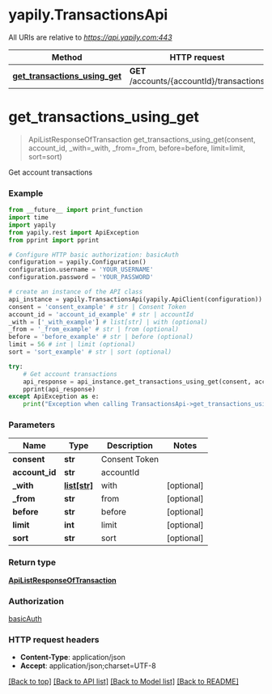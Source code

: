 # yapily.TransactionsApi

All URIs are relative to *https://api.yapily.com:443*

Method | HTTP request | Description
------------- | ------------- | -------------
[**get_transactions_using_get**](TransactionsApi.md#get_transactions_using_get) | **GET** /accounts/{accountId}/transactions | Get account transactions


# **get_transactions_using_get**
> ApiListResponseOfTransaction get_transactions_using_get(consent, account_id, _with=_with, _from=_from, before=before, limit=limit, sort=sort)

Get account transactions

### Example
```python
from __future__ import print_function
import time
import yapily
from yapily.rest import ApiException
from pprint import pprint

# Configure HTTP basic authorization: basicAuth
configuration = yapily.Configuration()
configuration.username = 'YOUR_USERNAME'
configuration.password = 'YOUR_PASSWORD'

# create an instance of the API class
api_instance = yapily.TransactionsApi(yapily.ApiClient(configuration))
consent = 'consent_example' # str | Consent Token
account_id = 'account_id_example' # str | accountId
_with = ['_with_example'] # list[str] | with (optional)
_from = '_from_example' # str | from (optional)
before = 'before_example' # str | before (optional)
limit = 56 # int | limit (optional)
sort = 'sort_example' # str | sort (optional)

try:
    # Get account transactions
    api_response = api_instance.get_transactions_using_get(consent, account_id, _with=_with, _from=_from, before=before, limit=limit, sort=sort)
    pprint(api_response)
except ApiException as e:
    print("Exception when calling TransactionsApi->get_transactions_using_get: %s\n" % e)
```

### Parameters

Name | Type | Description  | Notes
------------- | ------------- | ------------- | -------------
 **consent** | **str**| Consent Token | 
 **account_id** | **str**| accountId | 
 **_with** | [**list[str]**](str.md)| with | [optional] 
 **_from** | **str**| from | [optional] 
 **before** | **str**| before | [optional] 
 **limit** | **int**| limit | [optional] 
 **sort** | **str**| sort | [optional] 

### Return type

[**ApiListResponseOfTransaction**](ApiListResponseOfTransaction.md)

### Authorization

[basicAuth](../README.md#basicAuth)

### HTTP request headers

 - **Content-Type**: application/json
 - **Accept**: application/json;charset=UTF-8

[[Back to top]](#) [[Back to API list]](../README.md#documentation-for-api-endpoints) [[Back to Model list]](../README.md#documentation-for-models) [[Back to README]](../README.md)

